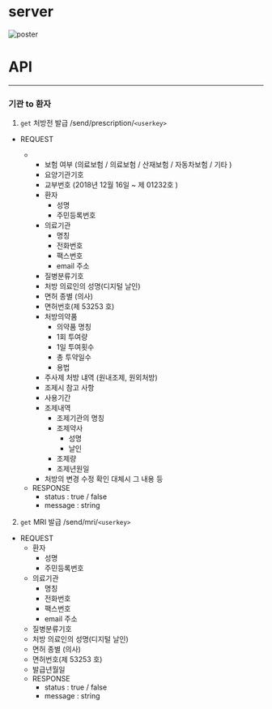 # server

![poster](https://user-images.githubusercontent.com/19237348/50034937-bbcb1180-0042-11e9-9304-c45edb8785c4.jpg)





# API

----------------------------------------

### 기관 to 환자

1. `get` 처방전 발급 /send/prescription/`<userkey>`

 - REQUEST

   - - 보험 여부 (의료보험 / 의료보험 / 산재보험 / 자동차보험 / 기타 )
     - 요양기관기호
     - 교부번호 (2018년 12월 16일 ~ 제 01232호 )
     - 환자
       - 성명
       - 주민등록번호
     - 의료기관
       - 명칭
       - 전화번호
       - 팩스번호
       - email 주소
     - 질병분류기호
     - 처방 의료인의 성명(디지털 날인)
     - 면허 종별 (의사)
     - 면허번호(제 53253 호)
     - 처방의약품
       - 의약품 명칭
       - 1회 투여량
       - 1일 투여횟수
       - 총 투약일수
       - 용법
     - 주사제 처방 냬역 (원내조제, 원외처방)
     - 조제시 참고 사항
     - 사용기간
     - 조제내역
       - 조제기관의 명칭
       - 조제약사
         - 성명
         - 날인
       - 조제량
       - 조제년원일
     - 처방의 변경 수정 확인 대체시 그 내용 등
   - RESPONSE
     - status : true / false
     - message : string

2. `get` MRI 발급 /send/mri/`<userkey>`

 - REQUEST
     - 환자
       - 성명
       - 주민등록번호
     - 의료기관
       - 명칭
       - 전화번호
       - 팩스번호
       - email 주소
     - 질병분류기호
     - 처방 의료인의 성명(디지털 날인)
     - 면허 종별 (의사)
     - 면허번호(제 53253 호)
     - 발급년월일
   - RESPONSE
     - status : true / false
     - message : string



